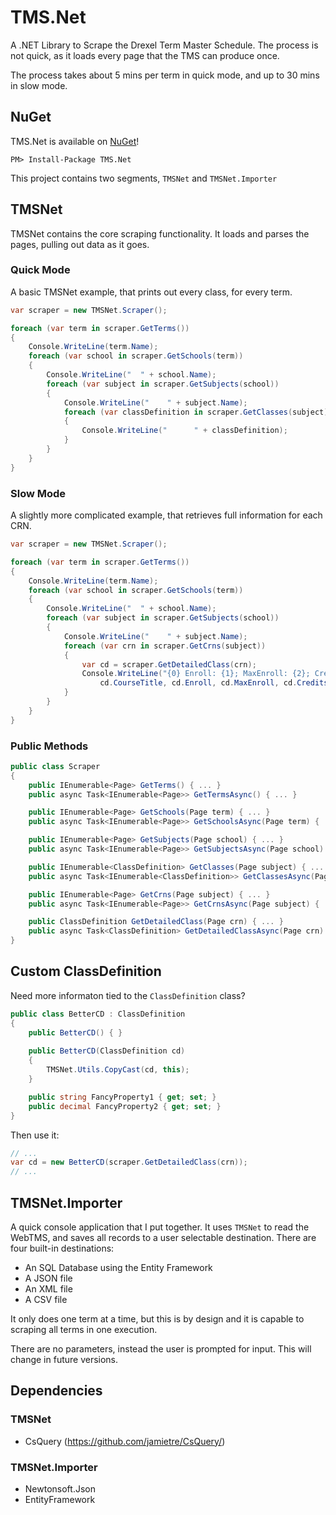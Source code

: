 # TMS.Net
A .NET Library to Scrape the Drexel Term Master Schedule. The process is not quick, as it loads every page that the TMS can produce once.

The process takes about 5 mins per term in quick mode, and up to 30 mins in slow mode.

## NuGet

TMS.Net is available on [NuGet](https://www.nuget.org/packages/TMS.Net)!

```
PM> Install-Package TMS.Net
```

This project contains two segments, `TMSNet` and `TMSNet.Importer`

## TMSNet

TMSNet contains the core scraping functionality. It loads and parses the pages, pulling out data as it goes.


### Quick Mode
A basic TMSNet example, that prints out every class, for every term.

```C#
var scraper = new TMSNet.Scraper();

foreach (var term in scraper.GetTerms())
{
    Console.WriteLine(term.Name);
    foreach (var school in scraper.GetSchools(term))
    {
        Console.WriteLine("  " + school.Name);
        foreach (var subject in scraper.GetSubjects(school))
        {
            Console.WriteLine("    " + subject.Name);
            foreach (var classDefinition in scraper.GetClasses(subject))
            {
                Console.WriteLine("      " + classDefinition);
            }
        }
    }
}
```

### Slow Mode
A slightly more complicated example, that retrieves full information for each CRN.

```C#
var scraper = new TMSNet.Scraper();

foreach (var term in scraper.GetTerms())
{
    Console.WriteLine(term.Name);
    foreach (var school in scraper.GetSchools(term))
    {
        Console.WriteLine("  " + school.Name);
        foreach (var subject in scraper.GetSubjects(school))
        {
            Console.WriteLine("    " + subject.Name);
            foreach (var crn in scraper.GetCrns(subject))
            {
                var cd = scraper.GetDetailedClass(crn);
                Console.WriteLine("{0} Enroll: {1}; MaxEnroll: {2}; Credits: {3}", 
                    cd.CourseTitle, cd.Enroll, cd.MaxEnroll, cd.Credits);
            } 
        }
    }
}
```

### Public Methods

```C#
public class Scraper
{
    public IEnumerable<Page> GetTerms() { ... }
    public async Task<IEnumerable<Page>> GetTermsAsync() { ... }

    public IEnumerable<Page> GetSchools(Page term) { ... }
    public async Task<IEnumerable<Page>> GetSchoolsAsync(Page term) { ... }

    public IEnumerable<Page> GetSubjects(Page school) { ... }
    public async Task<IEnumerable<Page>> GetSubjectsAsync(Page school) { ... }

    public IEnumerable<ClassDefinition> GetClasses(Page subject) { ... }
    public async Task<IEnumerable<ClassDefinition>> GetClassesAsync(Page subject) { ... }

    public IEnumerable<Page> GetCrns(Page subject) { ... }
    public async Task<IEnumerable<Page>> GetCrnsAsync(Page subject) { ... }

    public ClassDefinition GetDetailedClass(Page crn) { ... }
    public async Task<ClassDefinition> GetDetailedClassAsync(Page crn) { ... }
}
```


## Custom ClassDefinition

Need more informaton tied to the `ClassDefinition` class?

```C#
public class BetterCD : ClassDefinition
{
    public BetterCD() { }
    
    public BetterCD(ClassDefinition cd)
    {
        TMSNet.Utils.CopyCast(cd, this);
    }

    public string FancyProperty1 { get; set; }
    public decimal FancyProperty2 { get; set; }
}
```

Then use it:

```C#
// ...
var cd = new BetterCD(scraper.GetDetailedClass(crn));
// ...
```

## TMSNet.Importer

A quick console application that I put together. It uses `TMSNet` to read the WebTMS, and saves all records to a user selectable destination. There are four built-in destinations:

- An SQL Database using the Entity Framework
- A JSON file
- An XML file
- A CSV file

It only does one term at a time, but this is by design and it is capable to scraping all terms in one execution.

There are no parameters, instead the user is prompted for input. This will change in future versions.

## Dependencies

### TMSNet

- CsQuery (https://github.com/jamietre/CsQuery/)

### TMSNet.Importer

- Newtonsoft.Json
- EntityFramework

